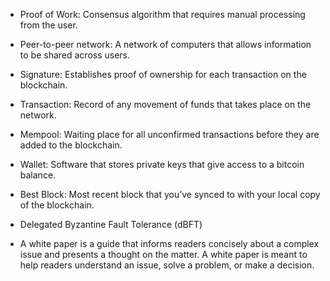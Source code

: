 
- Proof of Work: Consensus algorithm that requires manual processing from the user.

- Peer-to-peer network: A network of computers that allows information to be shared across users.

- Signature: Establishes proof of ownership for each transaction on the blockchain.

- Transaction: Record of any movement of funds that takes place on the network.

- Mempool: Waiting place for all unconfirmed transactions before they are added to the blockchain.

- Wallet: Software that stores private keys that give access to a bitcoin balance.

- Best Block: Most recent block that you’ve synced to with your local copy of the blockchain.


- Delegated Byzantine Fault Tolerance (dBFT)

- A white paper is a guide that informs readers concisely about a complex issue and presents a thought on the matter. A white paper is meant to help readers understand an issue, solve a problem, or make a decision.
